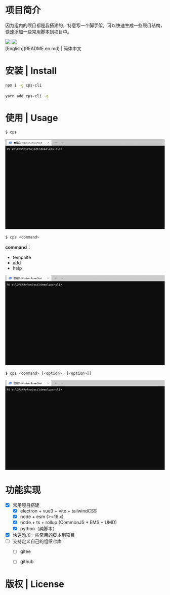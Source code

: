 # 项目简介

因为组内的项目都是我搭建的，特意写一个脚手架，可以快速生成一些项目结构，快速添加一些常用脚本到项目中。

<div>
    <img flex="left" src="https://img.shields.io/badge/npm-%3E%3D6.x-blue"/>
    <img flex="left" src="https://img.shields.io/badge/node-%3E%3D16.11-brightgreen"/>
</div>
[English](README.en.md) | 简体中文

# 安装 | Install

```bash
npm i -g cps-cli

yarn add cps-cli -g
```



# 使用 | Usage

```bash
$ cps
```

![](screenshot/cps@cli1.1.0.gif)



```bash
$ cps <command>
```

**command：**

- tempalte 
- add
- help

![](screenshot/cps@template@1.1.0.gif)



```bash
$ cps <command> [<option>, [<option>]]
```

![](screenshot/cps@template@options@1.1.0.gif)

# 功能实现

- [x] 常用项目搭建
  - [x] electron + vue3 + vite + tailwindCSS
  - [x] node + esm (>=16.x)
  - [x] node + ts + rollup (CommonJS + EMS + UMD)
  - [x] python（纯脚本）
- [x] 快速添加一些常用的脚本到项目
- [ ] 支持定义自己的组织仓库
  - [ ] gitee
  - [ ] github





# 版权 | License
